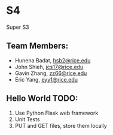 # S4
Super S3

## Team Members:
- Hunena Badat, hsb2@rice.edu
- John Shieh, jcs17@rice.edu
- Gavin Zhang, zz66@rice.edu
- Eric Yang, eyy1@rice.edu

## Hello World TODO:
1. Use Python Flask web framework
2. Unit Tests
3. PUT and GET files, store them locally
